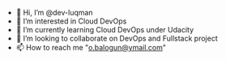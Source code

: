 - 👋 Hi, I’m @dev-luqman
- 👀 I’m interested in Cloud DevOps
- 🌱 I’m currently learning Cloud DevOps under Udacity
- 💞️ I’m looking to collaborate on DevOps and Fullstack project
- 📫 How to reach me "o.balogun@ymail.com"

<!---
dev-luqman/dev-luqman is a ✨ special ✨ repository because its `README.md` (this file) appears on your GitHub profile.
You can click the Preview link to take a look at your changes.
--->
